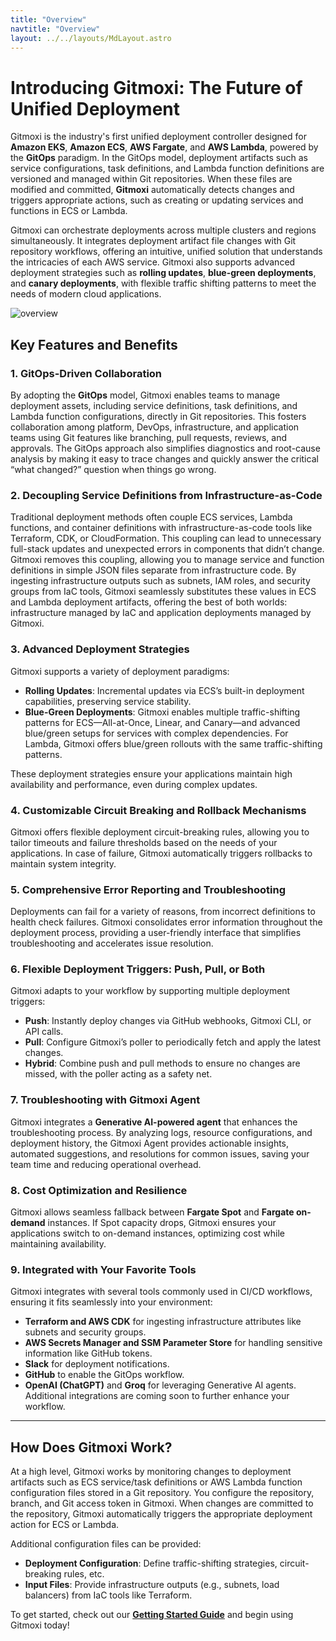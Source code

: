 ```yaml
---
title: "Overview"
navtitle: "Overview"
layout: ../../layouts/MdLayout.astro
---
```


# Introducing Gitmoxi: The Future of Unified Deployment
Gitmoxi is the industry's first unified deployment controller designed for **Amazon EKS**, **Amazon ECS**, **AWS Fargate**, and **AWS Lambda**, powered by the **GitOps** paradigm. In the GitOps model, deployment artifacts such as service configurations, task definitions, and Lambda function definitions are versioned and managed within Git repositories. When these files are modified and committed, **Gitmoxi** automatically detects changes and triggers appropriate actions, such as creating or updating services and functions in ECS or Lambda. 

Gitmoxi can orchestrate deployments across multiple clusters and regions simultaneously. It integrates deployment artifact file changes with Git repository workflows, offering an intuitive, unified solution that understands the intricacies of each AWS service. Gitmoxi also supports advanced deployment strategies such as **rolling updates**, **blue-green deployments**, and **canary deployments**, with flexible traffic shifting patterns to meet the needs of modern cloud applications.

<img alt="overview" src="/overview.png" title="Gitmoxi Overview"/>

## Key Features and Benefits
### **1. GitOps-Driven Collaboration**
By adopting the **GitOps** model, Gitmoxi enables teams to manage deployment assets, including service definitions, task definitions, and Lambda function configurations, directly in Git repositories. This fosters collaboration among platform, DevOps, infrastructure, and application teams using Git features like branching, pull requests, reviews, and approvals. The GitOps approach also simplifies diagnostics and root-cause analysis by making it easy to trace changes and quickly answer the critical “what changed?” question when things go wrong.

### **2. Decoupling Service Definitions from Infrastructure-as-Code**
Traditional deployment methods often couple ECS services, Lambda functions, and container definitions with infrastructure-as-code tools like Terraform, CDK, or CloudFormation. This coupling can lead to unnecessary full-stack updates and unexpected errors in components that didn’t change. Gitmoxi removes this coupling, allowing you to manage service and function definitions in simple JSON files separate from infrastructure code. By ingesting infrastructure outputs such as subnets, IAM roles, and security groups from IaC tools, Gitmoxi seamlessly substitutes these values in ECS and Lambda deployment artifacts, offering the best of both worlds: infrastructure managed by IaC and application deployments managed by Gitmoxi.

### **3. Advanced Deployment Strategies**
Gitmoxi supports a variety of deployment paradigms:
- **Rolling Updates**: Incremental updates via ECS’s built-in deployment capabilities, preserving service stability.
- **Blue-Green Deployments**: Gitmoxi enables multiple traffic-shifting patterns for ECS—All-at-Once, Linear, and Canary—and advanced blue/green setups for services with complex dependencies. For Lambda, Gitmoxi offers blue/green rollouts with the same traffic-shifting patterns. 

These deployment strategies ensure your applications maintain high availability and performance, even during complex updates.

### **4. Customizable Circuit Breaking and Rollback Mechanisms**
Gitmoxi offers flexible deployment circuit-breaking rules, allowing you to tailor timeouts and failure thresholds based on the needs of your applications. In case of failure, Gitmoxi automatically triggers rollbacks to maintain system integrity.

### **5. Comprehensive Error Reporting and Troubleshooting**
Deployments can fail for a variety of reasons, from incorrect definitions to health check failures. Gitmoxi consolidates error information throughout the deployment process, providing a user-friendly interface that simplifies troubleshooting and accelerates issue resolution.

### **6. Flexible Deployment Triggers: Push, Pull, or Both**
Gitmoxi adapts to your workflow by supporting multiple deployment triggers:
- **Push**: Instantly deploy changes via GitHub webhooks, Gitmoxi CLI, or API calls.
- **Pull**: Configure Gitmoxi’s poller to periodically fetch and apply the latest changes.
- **Hybrid**: Combine push and pull methods to ensure no changes are missed, with the poller acting as a safety net.

### **7. Troubleshooting with Gitmoxi Agent**
Gitmoxi integrates a **Generative AI-powered agent** that enhances the troubleshooting process. By analyzing logs, resource configurations, and deployment history, the Gitmoxi Agent provides actionable insights, automated suggestions, and resolutions for common issues, saving your team time and reducing operational overhead.

### **8. Cost Optimization and Resilience**
Gitmoxi allows seamless fallback between **Fargate Spot** and **Fargate on-demand** instances. If Spot capacity drops, Gitmoxi ensures your applications switch to on-demand instances, optimizing cost while maintaining availability.

### **9. Integrated with Your Favorite Tools**
Gitmoxi integrates with several tools commonly used in CI/CD workflows, ensuring it fits seamlessly into your environment:
- **Terraform and AWS CDK** for ingesting infrastructure attributes like subnets and security groups.
- **AWS Secrets Manager and SSM Parameter Store** for handling sensitive information like GitHub tokens.
- **Slack** for deployment notifications.
- **GitHub** to enable the GitOps workflow.
- **OpenAI (ChatGPT)** and **Groq** for leveraging Generative AI agents.
Additional integrations are coming soon to further enhance your workflow.

---

## How Does Gitmoxi Work?

At a high level, Gitmoxi works by monitoring changes to deployment artifacts such as ECS service/task definitions or AWS Lambda function configuration files stored in a Git repository. You configure the repository, branch, and Git access token in Gitmoxi. When changes are committed to the repository, Gitmoxi automatically triggers the appropriate deployment action for ECS or Lambda.

Additional configuration files can be provided:
- **Deployment Configuration**: Define traffic-shifting strategies, circuit-breaking rules, etc.
- **Input Files**: Provide infrastructure outputs (e.g., subnets, load balancers) from IaC tools like Terraform.

To get started, check out our **[Getting Started Guide](/docs/getting_started)** and begin using Gitmoxi today!
